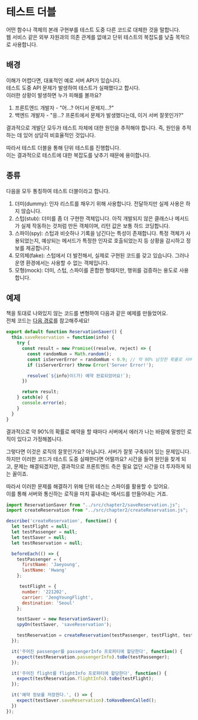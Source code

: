 # 테스트 더블

어떤 함수나 객체의 본래 구현부를 테스트 도중 다른 코드로 대체한 것을 말합니다.  
웹 서비스 같은 외부 자원과의 의존 관계를 없애고 단위 테스트의 복잡도를 낮출 목적으로 사용합니다. 

## 배경

이해가 어렵다면, 대표적인 예로 서버 API가 있습니다.  
테스트 도중 API 문제가 발생하여 테스트가 실패했다고 합시다.  
이러한 상황이 발생하면 누가 피해를 볼까요?

1. 프론트엔드 개발자 - "어...? 어디서 문제지...?"
2. 백엔드 개발자  - "응...? 프론트에서 문제가 발생했다는데, 이거 서버 잘못인가?"

결과적으로 개발단 모두가 테스트 자체에 대한 원인을 추적해야 합니다. 즉, 원인을 추적하는 데 있어 상당히 비효율적인 것입니다.

따라서 테스트 더블을 통해 단위 테스트를 진행합니다.  
이는 결과적으로 테스트에 대한 복잡도를 낮추기 때문에 용이합니다.

## 종류

다음을 모두 통칭하여 테스트 더블이라고 합니다.

1. 더미(dummy): 인자 리스트를 채우기 위해 사용합니다. 전달하지만 실제 사용은 하지 않습니다.
2. 스텁(stub): 더미를 좀 더 구현한 객체입니다. 아직 개발되지 않은 클래스나 메서드가 실제 작동하는 것처럼 만든 객체이며, 리턴 값은 보통 하드 코딩합니다.
3. 스파이(spy): 스텁과 비슷하나 기록을 남긴다는 특성이 존재합니다. 특정 객체가 사용되었는지, 예상되는 메서드가 특정한 인자로 호출되었는지 등 상황을 감시하고 정보를 제공합니다.
4. 모의체(fake): 스텁에서 더 발전해서, 실제로 구현된 코드를 갖고 있습니다. 그러나 운영 환경에서는 사용할 수 없는 객체입니다.
5. 모형(mock): 더미, 스텁, 스파이를 혼합한 형태지만, 행위를 검증하는 용도로 사용합니다.


## 예제

책을 토대로 나와있지 않는 코드를 변형하여 다음과 같은 예제를 만들었어요.  
전체 코드는 [다음 경로](./jasmine/src/chapter2/saveReservation.js)를 참고해주세요!

```js
export default function ReservationSaver() {
  this.saveReservation = function(info) {
    try {
      const result = new Promise((resolve, reject) => {
        const randomNum = Math.random();
        const isServerError = randomNum < 0.9; // 약 90% 남짓한 확률로 서버 에러가 발생한다고 가정하자.
        if (isServerError) throw Error('Server Error!');

        resolve(`${info}이(가) 예약 완료되었어요!`);
      })

      return result;
    } catch(e) {
      console.error(e);
    }
  }
}
```

결과적으로 약 90%의 확률로 예약을 할 때마다 서버에서 에러가 나는 바람에 말썽인 로직이 있다고 가정해봅니다.

그렇다면 이것은 로직의 잘못인가요? 아닙니다. 서버가 잘못 구축되어 있는 문제입니다.  
하지만 이러한 코드가 테스트 도중 실패한다면 어떨까요? 시간을 들여 원인을 찾게 되고, 문제는 해결되겠지만, 결과적으로 프론트엔드 측은 필요 없던 시간을 더 투자하게 되는 꼴이죠.

따라서 이러한 문제를 해결하기 위해 단위 테스는 스파이를 활용할 수 있어요.  
이를 통해 서버와 통신하는 로직을 마치 흉내내는 메서드를 만들어내는 거죠.


```js
import ReservationSaver from "../src/chapter2/saveReservation.js";
import createReservation from "../src/chapter2/createReservation.js";

describe('createReservation', function() {
  let testFlight = null;
  let testPassenger = null;
  let testSaver = null;
  let testReservation = null;

  beforeEach(() => {
    testPassenger = {
      firstName: 'Jaeyoung',
      lastName: 'Hwang'
    };

     testFlight = {
      number: '221202',
      carrier: 'JengYoungFlight',
      destination: 'Seoul'
    };

    testSaver = new ReservationSaver();
    spyOn(testSaver, 'saveReservation');

    testReservation = createReservation(testPassenger, testFlight, testSaver)
  });

  it('주어진 passenger를 passengerInfo 프로퍼티에 할당한다', function() {
    expect(testReservation.passengerInfo).toBe(testPassenger);
  });

  it('주어진 flight를 flightInfo 프로퍼티에 할당한다', function() {
    expect(testReservation.flightInfo).toBe(testFlight);
  });

  it('예약 정보를 저장한다.', () => {
    expect(testSaver.saveReservation).toHaveBeenCalled();
  })
});
```
